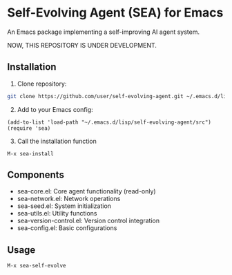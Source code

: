<!-- ---
!-- title: ./self-evolving-agent/README.md
!-- author: ywatanabe
!-- date: 2024-12-02 07:30:15
!-- --- -->


# Self-Evolving Agent (SEA) for Emacs

An Emacs package implementing a self-improving AI agent system.

NOW, THIS REPOSITORY IS UNDER DEVELOPMENT.

## Installation

1. Clone repository:
```bash
git clone https://github.com/user/self-evolving-agent.git ~/.emacs.d/lisp/self-evolving-agent
```

2. Add to your Emacs config:
```elisp
(add-to-list 'load-path "~/.emacs.d/lisp/self-evolving-agent/src")
(require 'sea)
```

3. Call the installation function
```elisp
M-x sea-install
```

## Components

- sea-core.el: Core agent functionality (read-only)
- sea-network.el: Network operations
- sea-seed.el: System initialization
- sea-utils.el: Utility functions
- sea-version-control.el: Version control integration
- sea-config.el: Basic configurations

## Usage

```elisp
M-x sea-self-evolve
```
